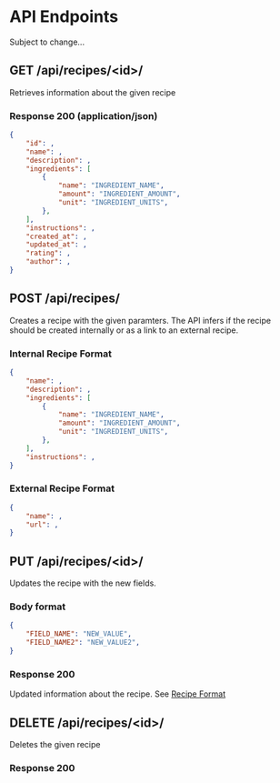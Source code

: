 # API Endpoints
Subject to change...

<!-- Format for API Endpoints -->
<!-- 
    ##<Request>
        <Description>
    ### Parameters
        @parameter = <parameter_name> (<parameter type>) <description>
    ###<Expected Response Type> (<Content Type>)
        <Expected Response>
    .
    . (More expected responses)
    .
 -->

## GET /api/recipes/\<id\>/
Retrieves information about the given recipe

### Response 200 (application/json) <a name="recipefmt"></a>
```json
{
    "id": ,
    "name": ,
    "description": ,
    "ingredients": [
        {
            "name": "INGREDIENT_NAME",
            "amount": "INGREDIENT_AMOUNT",
            "unit": "INGREDIENT_UNITS",
        },
    ],
    "instructions": ,
    "created_at": ,
    "updated_at": ,
    "rating": ,
    "author": ,
}
```

## POST /api/recipes/
Creates a recipe with the given paramters. The API infers if the recipe should be created internally or as a link to an external recipe.

### Internal Recipe Format
```json
{
    "name": ,
    "description": ,
    "ingredients": [
        {
            "name": "INGREDIENT_NAME",
            "amount": "INGREDIENT_AMOUNT",
            "unit": "INGREDIENT_UNITS",
        },
    ],
    "instructions": ,
}
```
### External Recipe Format
```json
{
    "name": ,
    "url": ,
}
```

## PUT /api/recipes/\<id\>/
Updates the recipe with the new fields.

### Body format
```json
{
    "FIELD_NAME": "NEW_VALUE",
    "FIELD_NAME2": "NEW_VALUE2",
}
```

### Response 200 
Updated information about the recipe. See [Recipe Format](#recipefmt)

## DELETE /api/recipes/\<id\>/
Deletes the given recipe

### Response 200

